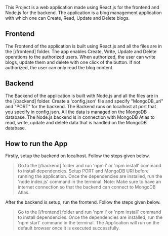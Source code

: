 This Project is a web application made using React.js for the frontend and Node.js for the backend.
The application is a blog management application with which one can Create, Read, Update and Delete blogs.

## Frontend
The Frontend of the application is built using React.js and all the files are in the [/frontend] folder.
The app enables Create, Write, Update and Delete operations to the authorized users.
When authorized, the user can write blogs, update them and delete with one click of the button.
If not authorized, the user can only read the blog content.

## Backend
The Backend of the application is built with Node.js and all the files are in the [/backend] folder.
Create a 'config.json' file and specify "MongoDB_uri" and "PORT" for the backend.
The Backend runs on localhost at port that you specify in config.json.
All the data is managed on the MongoDB database.
The Node.js backend is in connection with MongoDB Atlas to read, write, update and delete data that is handled on the MongoDB database.

## How to run the App
Firstly, setup the backend on localhost. Follow the steps given below.
> Go to the [/backend] folder and run 'npm i' or 'npm install' command to install dependencies.
> Setup PORT and MongoDB URI before running the application.
> Once the dependencies are installed, run the 'node index.js' command in the terminal.
Note: Make sure to have an internet connection so that the backend can connect to MongoDB Atlas.

After the backend is setup, run the frontend. Follow the steps given below.
> Go to the [/frontend] folder and run 'npm i' or 'npm install' command to install dependencies.
> Once the dependencies are installed, run the 'npm start' command in the terminal.
> The Application will run on the default browser once it is executed successfully.